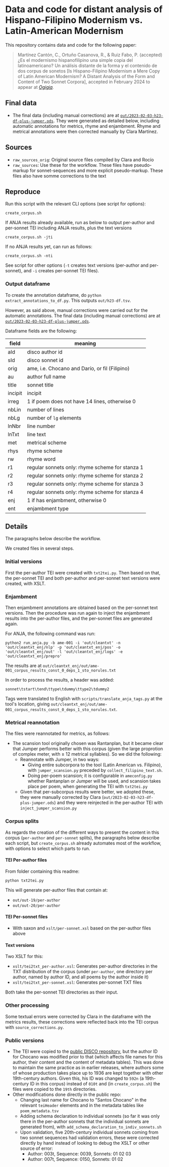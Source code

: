 Data and code for distant analysis of Hispano-Filipino Modernism vs. Latin-American Modernism
========================

This repository contains data and code for the following paper:

> Martínez Cantón, C., Ortuño Casanova, R., & Ruiz Fabo, P. (accepted) ¿Es el modernismo hispanofilipino una simple copia del latinoamericano? Un análisis distante de la forma y el contenido de dos corpus de sonetos [Is Hispano-Filipino Modernism a Mere Copy of Latin American Modernism? A Distant Analysis of the Form and Content of Two Sonnet Corpora], accepted in February 2024 to appear at [*Ogigia*](https://revistas.uva.es/index.php/ogigia).

## Final data

- The final data (including manual corrections) are at [`out/2023-02-03-h23-df-plus-jumper.ods`](out/2023-02-03-h23-df-plus-jumper.ods). They were generated as detailed below, including automatic annotations for metrics, rhyme and enjambment. Rhyme and metrical annotations were then corrected manually by Clara Martínez. 

## Sources

- `raw_sources_orig`: Original source files compiled by Clara and Rocío
- `raw_sources`: Use these for the workflow. These files have pseudo-markup for sonnet-sequences and more explicit pseudo-markup. These files also have somme corrections to the text

## Reproduce

Run this script with the relevant CLI options (see script for options):

```
create_corpus.sh
```

If ANJA results already available, run as below to output per-author and per-sonnet TEI including ANJA results, plus the text versions

```
create_corpus.sh -jti
```

If no ANJA results yet, can run as follows:

```
create_corpus.sh -nti
```

See script for other options (`-t` creates text versions (per-author and per-sonnet), and `-i` creates per-sonnet TEI files).

### Output dataframe

To create the annotation dataframe, do `python extract_annotations_to_df.py`. This outputs `out/h23-df.tsv`.

However, as said above, manual corrections were carried out for the automatic annotations. The final data (including manual corrections) are at [`out/2023-02-03-h23-df-plus-jumper.ods`](out/2023-02-03-h23-df-plus-jumper.ods).

Dataframe fields are the following:

|field|meaning|
|---|---|
|aId|disco author id|
|sId|disco sonnet id|
|orig|ame, i.e. Chocano and Darío, or fil (Filipino)|
|au|author full name|
|title|sonnet title|
|incipit|incipit|
|irreg|1 if poem does not have 14 lines, otherwise 0|
|nbLin|number of lines|
|nbLg|number of `lg` elements|
|lnNbr|line number|
|lnTxt|line text|
|met|metrical scheme|
|rhys|rhyme scheme|
|rw|rhyme word|
|r1|regular sonnets only: rhyme scheme for stanza 1|
|r2|regular sonnets only: rhyme scheme for stanza 2|
|r3|regular sonnets only: rhyme scheme for stanza 3|
|r4|regular sonnets only: rhyme scheme for stanza 4|
|enj|1 if has enjambment, otherwise 0|
|ent|enjambment type|

## Details

The paragraphs below describe the workflow.

We created files in several steps.

### Initial versions

First the per-author TEI were created with `txt2tei.py`. Then based on that, the per-sonnet TEI and both per-author and per-sonnet text versions were created, with XSLT.

### Enjambment

Then enjambment annotations are obtained based on the per-sonnet text versions. Then the procedure was run again to inject the enjambment results into the per-author files, and the per-sonnet files are generated again.

For ANJA, the following command was run:

```
python2 run_anja.py -b ame-001 -i 'out/cleantxt' -n 'out/cleantxt_enj/nlp' -p 'out/cleantxt_enj/pos' -o 'out/cleantxt_enj/out' -l 'out/cleantxt_enj/logs' -e 'out/cleantxt_enj/prepro'
```

The results are at `out/cleantxt_enj/out/ame-001_corpus_results_const_0_deps_1_sto_norules.txt`

In order to process the results, a header was added:

```
sonnet\tstart\tend\ttype\tdummy\ttype2\tdummy2
```

Tags were translated to English with `scripts/translate_anja_tags.py` at the tool's location, giving `out/cleantxt_enj/out/ame-001_corpus_results_const_0_deps_1_sto_norules.txt`.

### Metrical reannotation

The files were reannotated for metrics, as follows:

- The scansion tool originally chosen was Rantanplan, but it became clear that Jumper performs better with this corpus (given the large proprotion of complex meter, with ≥ 12 metrical syllables). So we did the following:
    - Reannotate with Jumper, in two ways:
        - Giving entire subcorpora to the tool (Latin American vs. Filipino), with `jumper_scansion.py` preceded by `collect_filipino_text.sh`.
        - Doing per-poem scansion; it is configurable in `ameconfig.py` whether Rantanplan or Jumper will be used, and scansion takes place per poem, when generating the TEI with `txt2tei.py`
    - Given that per-subcorpus results were better, we adopted these, they were manually corrected by Clara (`out/2023-02-03-h23-df-plus-jumper.ods`) and they were reinjected in the per-author TEI with `inject_jumper_scansion.py` 

### Corpus splits

As regards the creation of the different ways to present the content in this corpus (`per-author` and `per-sonnet` splits), the paragraphs below describe each script, but `create_corpus.sh` already automates most of the workflow, with options to select which parts to run.

#### TEI Per-author files

From folder containing this readme:

```
python txt2tei.py
```

This will generate per-author files that contain at:
- `out/out-19/per-author`
- `out/out-20/per-author`

#### TEI Per-sonnet files

- With saxon and `xslt/per-sonnet.xsl` based on the per-author files above

#### Text versions

Two XSLT for this:
  - `xslt/tei2txt_per-author.xsl`: Generates per-author directories in the TXT distribution of the corpus (under `per-author`, one directory per author, named by author ID, and all poems by the author inside it)
  - `xslt/tei2txt_per-sonnet.xsl`: Generates per-sonnet TXT files
    
Both take the per-sonnet TEI directories as their input.

### Other processing

Some textual errors were corrected by Clara in the dataframe with the metrics results, these corrections were reflected back into the TEI corpus with `source_corrections.py`.

### Public versions

- The TEI were copied to the [public DISCO repository](https://github.com/pruizf/disco), but the author ID for Chocano was modified prior to that (which affects file names for this author, their content and the content of metadata tables). This was done to maintain the same practice as in earlier releases, where authors some of whose production takes place up to 1936 are kept together with other 19th-century authors. Given this, his ID was changed to `592n` (a 19th-century ID in this corpus) instead of `010t` and (in `create_corpus.sh`) the files were copied to the `19th` directories.
- Other modifications done directly in the public repo:
    - Changing last name for Chocano to "Santos Chocano" in the relevant `teiHeader` elements and in the metadata tables like `poem_metadata.tsv`
    - Adding schema declaration to individual sonnets (so far it was only there in the per-author sonnets that the individual sonnets are generated from), with `add_schema_declaration_to_indiv_sonnets.sh`
    - Upon validation, five 20th-century individual sonnets coming from two sonnet sequences had validation errors, these were corrected directly by hand instead of looking to debug the XSLT or other source of error:
       - Author: 003t, Sequence: 0039, Sonnets: 01 02 03
       - Author: 007t, Sequence: 0150, Sonnets: 01 02
